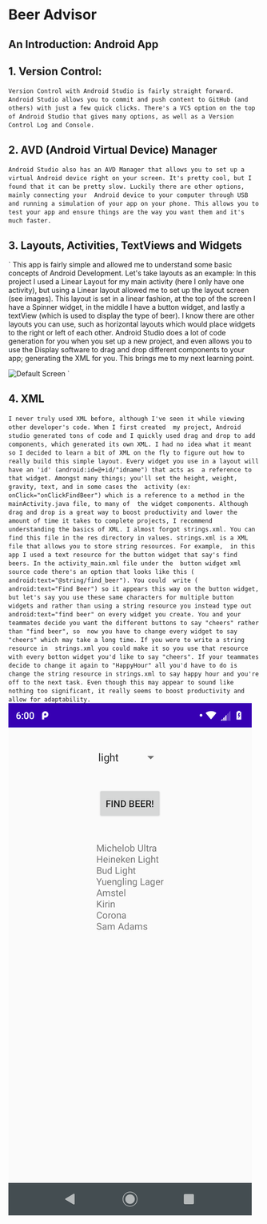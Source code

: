# Beer Advisor
## An Introduction: Android App 


## 1. Version Control: 

`
Version Control with Android Studio is fairly straight forward. Android Studio allows you to commit
and push content to GitHub (and others) with just a few quick clicks. There's a VCS option on the top
of Android Studio that gives many options, as well as a Version Control Log and Console.
`

## 2. AVD (Android Virtual Device) Manager

`
Android Studio also has an AVD Manager that allows you to set up a virtual Android device right on your screen.
It's pretty cool, but I found that it can be pretty slow. Luckily there are other options, mainly connecting your 
Android device to your computer through USB and running a simulation of your app on your phone. This allows you to
test your app and ensure things are the way you want them and it's much faster. 
`
## 3. Layouts, Activities, TextViews and Widgets

`
This app is fairly simple and allowed me to understand some basic concepts of Android Development. Let's 
take layouts as an example: In this project I used a Linear Layout for my main activity (here I only have 
one activity), but using a Linear layout allowed me to set up the layout screen (see images). This 
layout is set in a linear fashion, at the top of the screen I have a Spinner widget, in the middle I have a
button widget, and lastly a textView (which is used to display the type of beer). I know there are other 
layouts you can use, such as horizontal layouts which would place widgets to the right or left of each 
other. Android Studio does a lot of code generation for you when you set up a new project, and even allows 
you to use the Display software to drag and drop different components to your app; generating the XML for you.
This brings me to my next learning point. 

![Default Screen](BeerAdvisorPics/DefaultScreen.png=250X250)
`
## 4. XML

`
I never truly used XML before, although I've seen it while viewing other developer's code. When I first created 
my project, Android studio generated tons of code and I quickly used drag and drop to add components, which generated
its own XML. I had no idea what it meant so I decided to learn a bit of XML on the fly to figure out how to really
build this simple layout. Every widget you use in a layout will have an 'id' (android:id=@+id/"idname") that acts as 
a reference to that widget. Amongst many things; you'll set the height, weight, gravity, text, and in some cases the 
activity (ex: onClick="onClickFindBeer") which is a reference to a method in the mainActivity.java file, to many of 
the widget components. Although drag and drop is a great way to boost productivity and lower the amount of time it
takes to complete projects, I recommend understanding the basics of XML. I almost forgot strings.xml. You can find this
file in the res directory in values. strings.xml is a XML file that allows you to store string resources. For example, 
in this app I used a text resource for the button widget that say's find beers. In the activity_main.xml file under the 
button widget xml source code there's an option that looks like this ( android:text="@string/find_beer"). You could 
write ( android:text="Find Beer") so it appears this way on the button widget, but let's say you use these same characters
for multiple button widgets and rather than using a string resource you instead type out android:text="find beer" on every
widget you create. You and your teammates decide you want the different buttons to say "cheers" rather than "find beer", so 
now you have to change every widget to say "cheers" which may take a long time. If you were to write a string resource in 
strings.xml you could make it so you use that resource with every botton widget you'd like to say "cheers". If your teammates
decide to change it again to "HappyHour" all you'd have to do is change the string resource in strings.xml to say happy hour and you're off to the next task. Even though this may appear to sound like nothing too significant, it really seems to boost productivity and allow for adaptability. 
`
![BrandLists](BeerAdvisorPics/BrandList.png)


